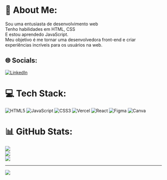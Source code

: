 # 💫 About Me:
Sou uma entusiasta de desenvolvimento web<br>Tenho habilidades em HTML, CSS<br>E estou aprendedo JavaScript.<br>Meu objetivo é me tornar uma desenvolvedora front-end e criar experiências incríveis para os usuários na web.


## 🌐 Socials:
[![LinkedIn](https://img.shields.io/badge/LinkedIn-%230077B5.svg?logo=linkedin&logoColor=white)](https://linkedin.com/in/https://www.linkedin.com/in/https://www.linkedin.com/in/manoela-urias-414869164) 

# 💻 Tech Stack:
![HTML5](https://img.shields.io/badge/html5-%23E34F26.svg?style=for-the-badge&logo=html5&logoColor=white) ![JavaScript](https://img.shields.io/badge/javascript-%23323330.svg?style=for-the-badge&logo=javascript&logoColor=%23F7DF1E) ![CSS3](https://img.shields.io/badge/css3-%231572B6.svg?style=for-the-badge&logo=css3&logoColor=white) ![Vercel](https://img.shields.io/badge/vercel-%23000000.svg?style=for-the-badge&logo=vercel&logoColor=white) ![React](https://img.shields.io/badge/react-%2320232a.svg?style=for-the-badge&logo=react&logoColor=%2361DAFB) 	![Figma](https://img.shields.io/badge/figma-%23F24E1E.svg?style=for-the-badge&logo=figma&logoColor=white) ![Canva](https://img.shields.io/badge/Canva-%2300C4CC.svg?style=for-the-badge&logo=Canva&logoColor=white)
# 📊 GitHub Stats:
![](https://github-readme-stats.vercel.app/api?username=Uriasmanu&theme=react&hide_border=false&include_all_commits=true&count_private=false)<br/>
![](https://github-readme-streak-stats.herokuapp.com/?user=Uriasmanu&theme=react&hide_border=false)<br/>
![](https://github-readme-stats.vercel.app/api/top-langs/?username=Uriasmanu&theme=react&hide_border=false&include_all_commits=true&count_private=false&layout=compact)

---
[![](https://visitcount.itsvg.in/api?id=Uriasmanu&label=Profile%20Views&color=3&icon=6&pretty=true)](https://visitcount.itsvg.in)

<!-- Proudly created with GPRM ( https://gprm.itsvg.in ) -->
